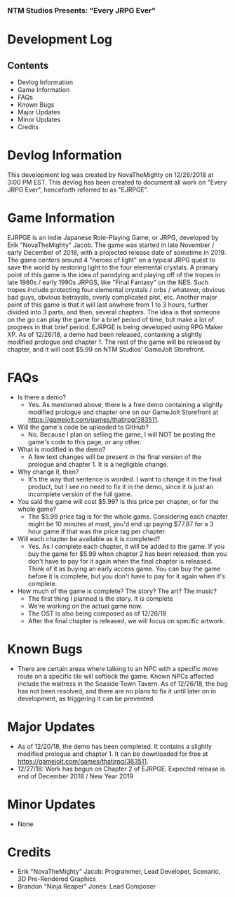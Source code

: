 ### NTM Studios Presents: "Every JRPG Ever"
# Development Log


## Contents
- Devlog Information
- Game Information
- FAQs
- Known Bugs
- Major Updates
- Minor Updates
- Credits

# Devlog Information
This development log was created by NovaTheMighty on 12/26/2018 at 3:00 PM EST. This devlog has been created to document all work on "Every JRPG Ever", henceforth referred to as "EJRPGE". 

# Game Information
EJRPGE is an indie Japanese Role-Playing Game, or JRPG, developed by Erik "NovaTheMighty" Jacob. The game was started in late November / early December of 2018, with a projected release date of sometime in 2019. The game centers around 4 "heroes of light" on a typical JRPG quest to save the world by restoring light to the four elemental crystals. A primary point of this game is the idea of parodying and playing off of the tropes in late 1980s / early 1990s JRPGS, like "Final Fantasy" on the NES. Such tropes include protecting four elemental crystals / orbs / whatever, obvious bad guys, obvious betrayals, overly complicated plot, etc. Another major point of this game is that it will last anwhere from 1 to 3 hours, further divided into 3 parts, and then, several chapters. The idea is that someone on the go can play the game for a brief period of time, but make a lot of progress in that brief period. EJRPGE is being developed using RPG Maker XP. As of 12/26/18, a demo had been released, containing a slightly modified prologue and chapter 1. The rest of the game will be released by chapter, and it will cost $5.99 on NTM Studios' GameJolt Storefront.

# FAQs
- Is there a demo?
  - Yes. As mentioned above, there is a free demo containing a slightly modified prologue and chapter one on our GameJolt Storefront at https://gamejolt.com/games/thatjrpg/383511.
- Will the game's code be uploaded to GitHub?
  - No. Because I plan on selling the game, I will NOT be posting the game's code to this page, or any other. 
- What is modified in the demo?
  - A few text changes will be present in the final version of the prologue and chapter 1. It is a negligible change.
- Why change it, then?
  - It's the way that sentence is worded. I want to change it in the final product, but I see no need to fix it in the demo, since it is just an incomplete version of the full game.
- You said the game will cost $5.99? Is this price per chapter, or for the whole game?
  - The $5.99 price tag is for the whole game. Considering each chapter might be 10 minutes at most, you'd end up paying $77.87 for a 3 hour game if that was the price tag per chapter.
- Will each chapter be available as it is completed?
  - Yes. As I complete each chapter, it will be added to the game. If you buy the game for $5.99 when chapter 2 has been released, then you don't have to pay for it again when the final chapter is released. Think of it as buying an early access game. You can buy the game before it is complete, but you don't have to pay for it again when it's complete.
- How much of the game is complete? The story? The art? The music?
  - The first thing I planned is the story. It is complete
  - We're working on the actual game now.
  - The OST is also being composed as of 12/26/18
  - After the final chapter is released, we will focus on specific artwork.

# Known Bugs
- There are certain areas where talking to an NPC with a specific move route on a specific tile will softlock the game. Known NPCs affected include the waitress in the Seaside Town Tavern. As of 12/26/18, the bug has not been resolved, and there are no plans to fix it until later on in development, as triggering it can be prevented. 

# Major Updates
- As of 12/20/18, the demo has been completed. It contains a slightly modified prologue and chapter 1. It can be downloaded for free at https://gamejolt.com/games/thatjrpg/383511.
- 12/27/18: Work has begun on Chapter 2 of EJRPGE. Expected release is end of December 2018 / New Year 2019

# Minor Updates
- None

# Credits
- Erik "NovaTheMighty" Jacob: Programmer, Lead Developer, Scenario, 3D Pre-Rendered Graphics
- Brandon "Ninja Reaper" Jones: Lead Composer
